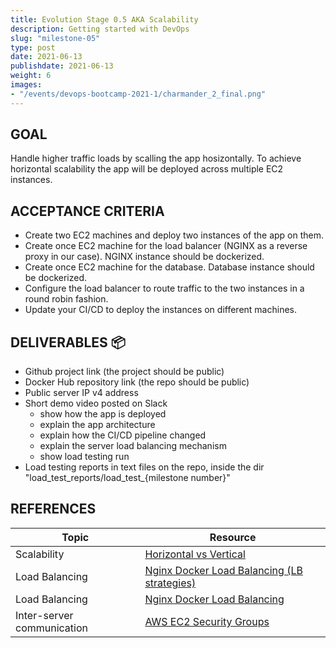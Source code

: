 ```yaml
---
title: Evolution Stage 0.5 AKA Scalability
description: Getting started with DevOps
slug: "milestone-05"
type: post
date: 2021-06-13
publishdate: 2021-06-13
weight: 6
images:
- "/events/devops-bootcamp-2021-1/charmander_2_final.png"
---
```



## GOAL
Handle higher traffic loads by scalling the app hosizontally. To achieve horizontal scalability the app will be deployed across multiple EC2 instances.

## ACCEPTANCE CRITERIA
+ Create two EC2 machines and deploy two instances of the app on them.
+ Create once EC2 machine for the load balancer (NGINX as a reverse proxy in our case). NGINX instance should be dockerized.
+ Create once EC2 machine for the database. Database instance should be dockerized.
+ Configure the load balancer to route traffic to the two instances in a round robin fashion.
+ Update your CI/CD to deploy the instances on different machines.

## DELIVERABLES 📦
+ Github project link (the project should be public)
+ Docker Hub repository link (the repo should be public)
+ Public server IP v4 address
+ Short demo video posted on Slack
    + show how the app is deployed
    + explain the app architecture
    + explain how the CI/CD pipeline changed
    + explain the server load balancing mechanism
    + show load testing run
+ Load testing reports in text files on the repo, inside the dir "load_test_reports/load_test_{milestone number}"


## REFERENCES
| Topic |  Resource  |
| ----- | ---------- |
|Scalability|[Horizontal vs Vertical](https://www.section.io/blog/scaling-horizontally-vs-vertically/)|
|Load Balancing|[Nginx Docker Load Balancing (LB strategies)](https://levelup.gitconnected.com/nginx-load-balancing-and-using-with-docker-7e16c49f5d9)|
|Load Balancing|[Nginx Docker Load Balancing](https://towardsdatascience.com/sample-load-balancing-solution-with-docker-and-nginx-cf1ffc60e644)|
|Inter-server communication|[AWS EC2 Security Groups](https://docs.aws.amazon.com/AWSEC2/latest/UserGuide/security-group-rules-reference.html)|
